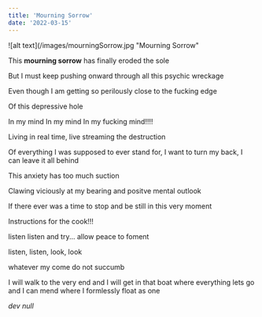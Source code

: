 ```yaml
---
title: 'Mourning Sorrow'
date: '2022-03-15'
---
```


![alt text](/images/mourningSorrow.jpg "Mourning Sorrow" 

This **mourning sorrow** has finally eroded the sole

But I must keep pushing onward through all this psychic wreckage

Even though I am getting so perilously close to the fucking edge

Of this depressive hole

In my mind In my mind In my fucking mind!!!!

Living in real time, live streaming the destruction

Of everything I was supposed to ever stand for, I want to turn my back, I can leave it all behind

This anxiety has too much suction

Clawing viciously at my bearing and positve mental outlook

If there ever was a time to stop and be still in this very moment

Instructions for the cook!!!

listen listen and try...  allow peace to foment

listen, listen,
look, look

whatever my come
do not succumb

I will walk to the very end
and I will get in that boat
where everything lets go and I can mend
where I formlessly float as one

*dev null*
